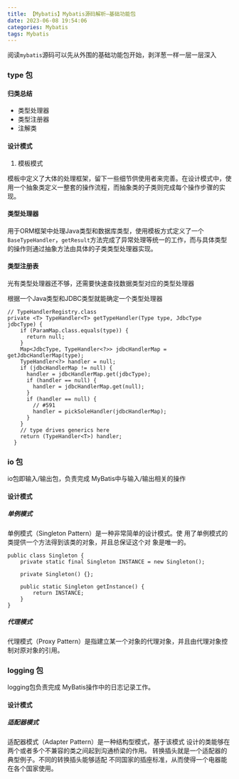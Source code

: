 ```yaml
---
title: 【Mybatis】Mybatis源码解析—基础功能包
date: 2023-06-08 19:54:06
categories: Mybatis
tags: Mybatis
---
```


阅读`mybatis`源码可以先从外围的基础功能包开始，剥洋葱一样一层一层深入

<!-- more --> 

### type 包

#### 归类总结

- 类型处理器
- 类型注册器
- 注解类

#### 设计模式

1. 模板模式

 模板中定义了大体的处理框架，留下一些细节供使用者来完善。在设计模式中，使用一个抽象类定义一整套的操作流程，而抽象类的子类则完成每个操作步骤的实现。

#### 类型处理器

用于ORM框架中处理Java类型和数据库类型，使用模板方式定义了一个`BaseTypeHandler`，`getResult`方法完成了异常处理等统一的工作，而与具体类型的操作则通过抽象方法由具体的子类类型处理器实现。

#### 类型注册表

光有类型处理器还不够，还需要快速查找数据类型对应的类型处理器

根据一个Java类型和JDBC类型就能确定一个类型处理器

```
// TypeHandlerRegistry.class
private <T> TypeHandler<T> getTypeHandler(Type type, JdbcType jdbcType) {
    if (ParamMap.class.equals(type)) {
      return null;
    }
    Map<JdbcType, TypeHandler<?>> jdbcHandlerMap = getJdbcHandlerMap(type);
    TypeHandler<?> handler = null;
    if (jdbcHandlerMap != null) {
      handler = jdbcHandlerMap.get(jdbcType);
      if (handler == null) {
        handler = jdbcHandlerMap.get(null);
      }
      if (handler == null) {
        // #591
        handler = pickSoleHandler(jdbcHandlerMap);
      }
    }
    // type drives generics here
    return (TypeHandler<T>) handler;
  }
```

### io 包

io包即输入/输出包，负责完成 MyBatis中与输入/输出相关的操作

#### 设计模式

##### 单例模式

单例模式（Singleton Pattern）是一种非常简单的设计模式。使 用了单例模式的类提供一个方法得到该类的对象，并且总保证这个对 象是唯一的。

```
public class Singleton {
    private static final Singleton INSTANCE = new Singleton();
    
    private Singleton() {};
    
    public static Singleton getInstance() {
        return INSTANCE;
    }
}
```

##### 代理模式

代理模式（Proxy Pattern）是指建立某一个对象的代理对象，并且由代理对象控制对原对象的引用。

### logging 包

logging包负责完成 MyBatis操作中的日志记录工作。

#### 设计模式

##### 适配器模式

适配器模式（Adapter Pattern）是一种结构型模式，基于该模式 设计的类能够在两个或者多个不兼容的类之间起到沟通桥梁的作用。 转换插头就是一个适配器的典型例子。不同的转换插头能够适配 不同国家的插座标准，从而使得一个电器能在各个国家使用。